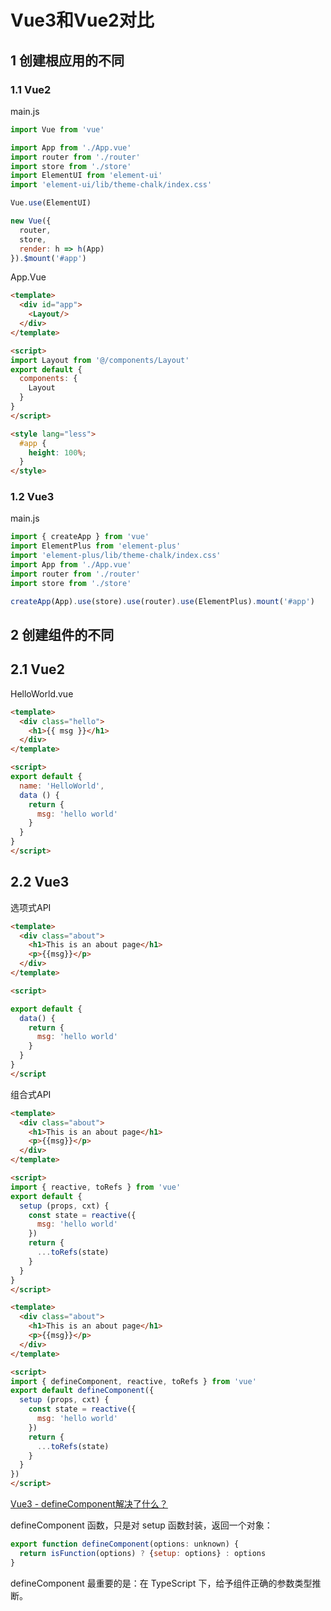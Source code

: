 # Vue3和Vue2对比

## 1 创建根应用的不同

### 1.1 Vue2

main.js

```js
import Vue from 'vue'

import App from './App.vue'
import router from './router'
import store from './store'
import ElementUI from 'element-ui'
import 'element-ui/lib/theme-chalk/index.css'

Vue.use(ElementUI)

new Vue({
  router,
  store,
  render: h => h(App)
}).$mount('#app')
```

App.Vue

```html
<template>
  <div id="app">
    <Layout/>
  </div>
</template>

<script>
import Layout from '@/components/Layout'
export default {
  components: {
    Layout
  }
}
</script>

<style lang="less">
  #app {
    height: 100%;
  }
</style>
```

### 1.2 Vue3

main.js

```js
import { createApp } from 'vue'
import ElementPlus from 'element-plus'
import 'element-plus/lib/theme-chalk/index.css'
import App from './App.vue'
import router from './router'
import store from './store'

createApp(App).use(store).use(router).use(ElementPlus).mount('#app')
```

## 2 创建组件的不同

## 2.1 Vue2

HelloWorld.vue

```html
<template>
  <div class="hello">
    <h1>{{ msg }}</h1>
  </div>
</template>

<script>
export default {
  name: 'HelloWorld',
  data () {
    return {
      msg: 'hello world'
    }
  }
}
</script>
```
## 2.2 Vue3

选项式API

```html
<template>
  <div class="about">
    <h1>This is an about page</h1>
    <p>{{msg}}</p>
  </div>
</template>

<script>

export default {
  data() {
    return {
      msg: 'hello world'
    }
  }
}
</script
```

组合式API

```html
<template>
  <div class="about">
    <h1>This is an about page</h1>
    <p>{{msg}}</p>
  </div>
</template>

<script>
import { reactive, toRefs } from 'vue'
export default {
  setup (props, cxt) {
    const state = reactive({
      msg: 'hello world'
    })
    return {
      ...toRefs(state)
    }
  }
}
</script>
```

```html
<template>
  <div class="about">
    <h1>This is an about page</h1>
    <p>{{msg}}</p>
  </div>
</template>

<script>
import { defineComponent, reactive, toRefs } from 'vue'
export default defineComponent({
  setup (props, cxt) {
    const state = reactive({
      msg: 'hello world'
    })
    return {
      ...toRefs(state)
    }
  }
})
</script>
```

[Vue3 - defineComponent解决了什么？](https://blog.csdn.net/qq_36157085/article/details/109498473)

defineComponent 函数，只是对 setup 函数封装，返回一个对象：

```js
export function defineComponent(options: unknown) {
  return isFunction(options) ? {setup: options} : options
}
```

defineComponent 最重要的是：在 TypeScript 下，给予组件正确的参数类型推断。

